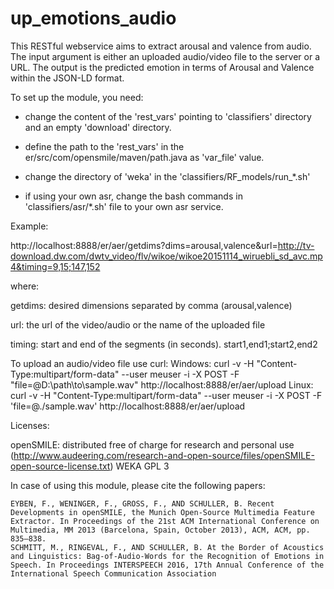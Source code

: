 # up_emotions_audio
This RESTful webservice aims to extract arousal and valence from audio.
The input argument is either an uploaded audio/video file to the server or a URL. The output is the predicted emotion in terms of Arousal and Valence within the JSON-LD format.

To set up the module, you need:

- change the content of the 'rest_vars' pointing to 'classifiers' directory and an empty 'download' directory.

- define the path to the 'rest_vars' in the er/src/com/opensmile/maven/path.java as 'var_file' value.

- change the directory of 'weka' in the 'classifiers/RF_models/run_*.sh'

- if using your own asr, change the bash commands in 'classifiers/asr/*.sh' file to your own asr service.

Example:

http://localhost:8888/er/aer/getdims?dims=arousal,valence&url=http://tv-download.dw.com/dwtv_video/flv/wikoe/wikoe20151114_wiruebli_sd_avc.mp4&timing=9,15;147,152

where:

getdims: desired dimensions separated by comma (arousal,valence)

url: the url of the video/audio or the name of the uploaded file

timing: start and end of the segments (in seconds). start1,end1;start2,end2


To upload an audio/video file use curl:
Windows: curl -v -H "Content-Type:multipart/form-data" --user meuser -i -X POST -F "file=@D:\path\to\sample.wav" http://localhost:8888/er/aer/upload
Linux: curl -v -H "Content-Type:multipart/form-data" --user meuser -i -X POST -F 'file=@./sample.wav' http://localhost:8888/er/aer/upload


Licenses:

openSMILE:
    distributed free of charge for research and personal use (http://www.audeering.com/research-and-open-source/files/openSMILE-open-source-license.txt)
    WEKA
    GPL 3

In case of using this module, please cite the following papers:

    EYBEN, F., WENINGER, F., GROSS, F., AND SCHULLER, B. Recent Developments in openSMILE, the Munich Open-Source Multimedia Feature Extractor. In Proceedings of the 21st ACM International Conference on Multimedia, MM 2013 (Barcelona, Spain, October 2013), ACM, ACM, pp. 835–838.
    SCHMITT, M., RINGEVAL, F., AND SCHULLER, B. At the Border of Acoustics and Linguistics: Bag-of-Audio-Words for the Recognition of Emotions in Speech. In Proceedings INTERSPEECH 2016, 17th Annual Conference of the International Speech Communication Association
